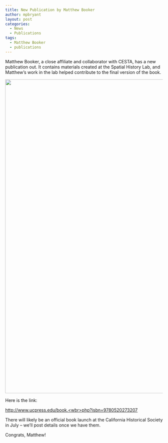 ```yaml
---
title: New Publication by Matthew Booker
author: mpbryant
layout: post
categories:
  - News
  - Publications
tags:
  - Matthew Booker
  - publications
---
```

Matthew Booker, a close affiliate and collaborator with CESTA, has a new publication out. It contains materials created at the Spatial History Lab, and Matthew&#8217;s work in the lab helped contribute to the final version of the book.

[<img class="aligncenter size-full wp-image-561" title="9780520273207" src="https://cesta.stanford.edu/wp-content/uploads/2013/04/9780520273207.jpg" alt="" width="666" height="1000" />][1]

Here is the link:

<a href="http://www.ucpress.edu/book.php?isbn=9780520273207" target="_blank">http://www.ucpress.edu/book.<wbr>php?isbn=9780520273207</wbr></a>

There will likely be an official book launch at the California Historical Society in July &#8211; we&#8217;ll post details once we have them.

Congrats, Matthew!

 [1]: https://cesta.stanford.edu/wp-content/uploads/2013/04/9780520273207.jpg
